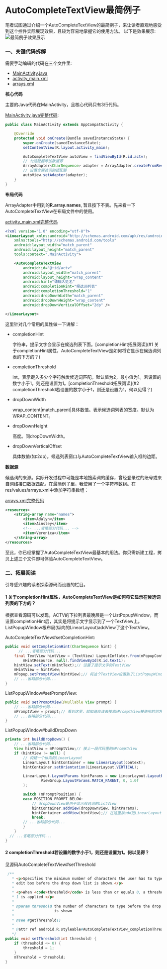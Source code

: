 # AutoCompleteTextView最简例子

笔者试图通过介绍一个AutoCompleteTextView的最简例子，来让读者直观地感受到这个控件实际展现效果，且较为容易地掌握它的使用方法。
以下是效果展示:
![最简例子效果展示](./art/simplest_sample.gif)

### 一、关键代码拆解

需要手动编辑的代码在三个文件里:

- [MainActivity.java](./src/main/java/wang/relish/simplest/sample/MainActivity.java)
- [activity_main.xml](./src/main/res/layout/activity_main.xml)
- [arrays.xml](./src/main/res/values/arrays.xml)

**核心代码**

主要的Java代码在MainActivity，且核心代码只有3行代码。

[MainActivity.java完整代码](./src/main/java/wang/relish/simplest/sample/MainActivity.java):

```java
public class MainActivity extends AppCompatActivity {

    @Override
    protected void onCreate(Bundle savedInstanceState) {
        super.onCreate(savedInstanceState);
        setContentView(R.layout.activity_main);

        AutoCompleteTextView autoView = findViewById(R.id.actv);
        // 为适配器添加数据源
        ArrayAdapter<CharSequence> adapter = ArrayAdapter.createFromResource(this, R.array.names, android.R.layout.simple_list_item_1);
        // 设置含候选词的适配器
        autoView.setAdapter(adapter);
    }
}
```

**布局代码**

ArrayAdapter中用到的**R.array.names**, 暂且按下不表。先来看一下AutoCompleteTextView在布局文件中的使用。

[activity_main.xml完整代码](./src/main/res/layout/activity_main.xml)

```xml
<?xml version="1.0" encoding="utf-8"?>
<LinearLayout xmlns:android="http://schemas.android.com/apk/res/android"
    xmlns:tools="http://schemas.android.com/tools"
    android:layout_width="match_parent"
    android:layout_height="match_parent"
    tools:context=".MainActivity">

    <AutoCompleteTextView
        android:id="@+id/actv"
        android:layout_width="match_parent"
        android:layout_height="wrap_content"
        android:hint="请输入姓名"
        android:completionHint="候选词列表"
        android:completionThreshold="1"
        android:dropDownWidth="match_parent"
        android:dropDownHeight="wrap_content"
        android:dropDownVerticalOffset="2dp" />

</LinearLayout>
```

这里针对几个常用的属性做一下讲解：

- completionHint

  字符串，提示文字会显示在候选列表下面。[completionHint拓展阅读](#1 关于completionHint属性，AutoCompleteTextView是如何将它显示在候选词列表的下方的？)

- completionThreshold

  int，表示键入多少个字符触发候选词匹配。默认值为2，最小值为1。若设置的数字小于1，则还是设置为1。[completionThreshold拓展阅读](#2  completionThreshold若设置的数字小于1，则还是设置为1。何以见得？)

- dropDownWidth

  wrap_content|match_parent|具体数值。表示候选词列表的宽度。默认为WRAP_CONTENT。

- dropDownHeight

  高度。同dropDownWidth。

- dropDownVerticalOffset

  具体数值(如:2dp)。候选列表窗口与AutoCompleteTextView输入框的边距。

**数据源**

候选词的来源。实际开发过程中可能是本地搜索词的缓存，曾经登录过的账号或来自网络接口数据匹配。在最简例子里，我使用了一个字符串数组。在res/values/arrays.xml中添加字符串数组：

[arrays.xml完整代码](./src/main/res/values/arrays.xml)

```xml
<resources>
    <string-array name="names">
        <item>Adalyn</item>
        <item>Ainsley</item>
        <!-- ...省略部分代码... -->
        <item>Veronica</item>
    </string-array>
</resources>
```

至此，你已经掌握了AutoCompleteTextView最基本的用法。你只需新建工程，拷贝上述三个文件即可体验AutoCompleteTextView。

### 二、拓展阅读

引导感兴趣的读者探索源码而设置的栏目。

#### 1 关于completionHint属性，AutoCompleteTextView是如何将它显示在候选词列表的下方的？

根据查看源码可以发现，ACTV的下拉列表最晚层是一个ListPopupWindow，而设置completionHint后，其实是将提示文字显示到了一个TextView上。ListPopupWindow根布局(纵向的LinearLayout)addView了这个TextView。

  AutoCompleteTextView#setCompletionHint:

  ```java
  public void setCompletionHint(CharSequence hint) {
     	// ...省略部分代码...
      final TextView hintView = (TextView) LayoutInflater.from(mPopupContext).inflate(
          mHintResource, null).findViewById(R.id.text1);
      hintView.setText(mHintText);// 设置了提示文字的TextView
      mHintView = hintView;
      mPopup.setPromptView(hintView);// 将这个TextView设置到了ListPopupWindow里
      // ...省略部分代码...
  }
  ```

  ListPopupWindow#setPromptView:

  ```java
  public void setPromptView(@Nullable View prompt) {
      // ...省略部分代码...
      mPromptView = prompt;// 看到这里，就知道应该去搜索mPromptView被使用的地方
      // ...省略部分代码...
  }
  ```

  ListPopupWindow#buildDropDown

  ```java
  private int buildDropDown() {
      // ...省略部分代码...
      View hintView = mPromptView;// 接上一段代码里的mPromptView
      if (hintView != null) {
          // 构建一个纵向的LinearLayout
          LinearLayout hintContainer = new LinearLayout(context);
          hintContainer.setOrientation(LinearLayout.VERTICAL);
  
          LinearLayout.LayoutParams hintParams = new LinearLayout.LayoutParams(
                  ViewGroup.LayoutParams.MATCH_PARENT, 0, 1.0f
          );
  
          switch (mPromptPosition) {
          case POSITION_PROMPT_BELOW:
              // dropDownView是用于显示候选词的ListView
              hintContainer.addView(dropDownView, hintParams);
              hintContainer.addView(hintView);// 在这里被add进LinearLayout
              break;
          // ...省略部分代码...
          }
      }
  	// ...省略部分代码...
  }
  ```

#### 2  completionThreshold若设置的数字小于1，则还是设置为1。何以见得？

见源码AutoCompleteTextView#setThreshold

```java
 /**
   * <p>Specifies the minimum number of characters the user has to type in the
   * edit box before the drop down list is shown.</p>
   *
   * <p>When <code>threshold</code> is less than or equals 0, a threshold of
   * 1 is applied.</p>
   *
   * @param threshold the number of characters to type before the drop down
   *                  is shown
   *
   * @see #getThreshold()
   *
   * @attr ref android.R.styleable#AutoCompleteTextView_completionThreshold
   */
public void setThreshold(int threshold) {
    if (threshold <= 0) {
    	threshold = 1;
    }
    mThreshold = threshold;
}
```

